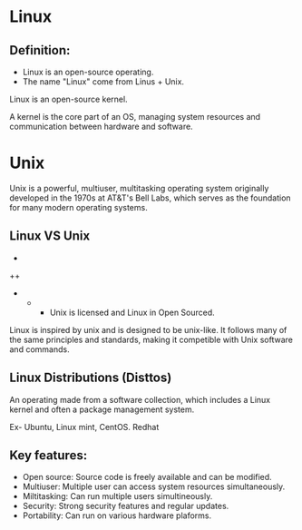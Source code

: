 # Linux


## Definition:

+ Linux is an open-source operating.
+ The name "Linux" come from Linus + Unix.

Linux is an open-source kernel. 

A kernel is the core part of an OS, managing system resources and communication between hardware and software.


# Unix

Unix is a powerful, multiuser, multitasking operating system originally developed in 
the 1970s at AT&T's Bell Labs, which serves as the foundation for many modern operating systems.


## Linux VS Unix
+
++
+ + + Unix is licensed and Linux in Open Sourced.

Linux is inspired by unix and is designed to be unix-like. It follows many of the same principles and standards, making it competible with Unix software and commands.


## Linux Distributions (Disttos)

An operating made from a software collection, which includes a Linux kernel and often a package management system.

Ex- Ubuntu, Linux mint, CentOS. Redhat


## Key features:

+ Open source: Source code is freely available and can be modified.
+ Multiuser: Multiple user can access system resources simultaneously.
+ Miltitasking: Can run multiple users simultineously.
+ Security: Strong security features and regular updates.
+ Portability: Can run on various hardware plaforms.